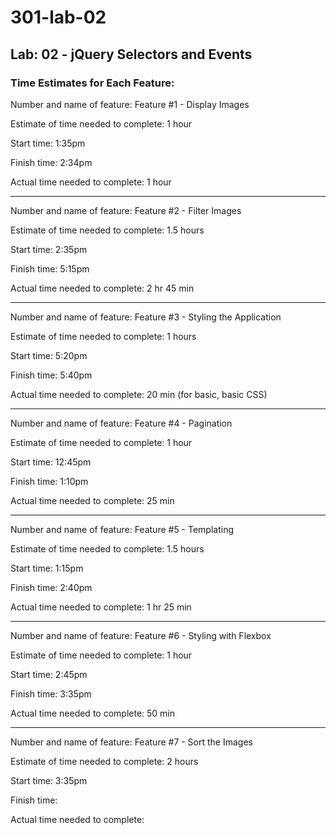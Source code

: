 # 301-lab-02

## Lab: 02 - jQuery Selectors and Events

### Time Estimates for Each Feature:

Number and name of feature: Feature #1 - Display Images

Estimate of time needed to complete: 1 hour

Start time: 1:35pm

Finish time: 2:34pm

Actual time needed to complete: 1 hour

---

Number and name of feature: Feature #2 - Filter Images

Estimate of time needed to complete: 1.5 hours

Start time: 2:35pm

Finish time: 5:15pm

Actual time needed to complete: 2 hr 45 min

---

Number and name of feature: Feature #3 - Styling the Application

Estimate of time needed to complete: 1 hours

Start time: 5:20pm

Finish time: 5:40pm

Actual time needed to complete: 20 min (for basic, basic CSS)

---

Number and name of feature: Feature #4 - Pagination

Estimate of time needed to complete: 1 hour

Start time: 12:45pm

Finish time: 1:10pm

Actual time needed to complete: 25 min

---

Number and name of feature: Feature #5 - Templating

Estimate of time needed to complete: 1.5 hours

Start time: 1:15pm

Finish time: 2:40pm

Actual time needed to complete: 1 hr 25 min

---

Number and name of feature: Feature #6 - Styling with Flexbox

Estimate of time needed to complete: 1 hour

Start time: 2:45pm

Finish time: 3:35pm

Actual time needed to complete: 50 min

---

Number and name of feature: Feature #7 - Sort the Images

Estimate of time needed to complete: 2 hours

Start time: 3:35pm

Finish time: 

Actual time needed to complete:


